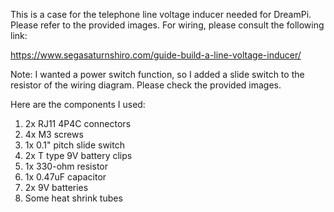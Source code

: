 This is a case for the telephone line voltage inducer needed for DreamPi. Please refer to the provided images. For wiring, please consult the following link:

https://www.segasaturnshiro.com/guide-build-a-line-voltage-inducer/

Note: I wanted a power switch function, so I added a slide switch to the resistor of the wiring diagram. Please check the provided images.

Here are the components I used:

1. 2x RJ11 4P4C connectors
2. 4x M3 screws
3. 1x 0.1" pitch slide switch
4. 2x T type 9V battery clips
5. 1x 330-ohm resistor
6. 1x 0.47uF capacitor
7. 2x 9V batteries
8. Some heat shrink tubes